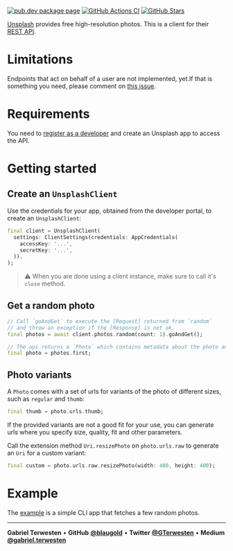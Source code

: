 [![pub.dev package page](https://badgen.net/pub/v/unsplash_client)](https://pub.dev/packages/unsplash_client)
[![GitHub Actions CI](https://github.com/blaugold/unsplash_client/actions/workflows/ci.yml/badge.svg)](https://github.com/blaugold/unsplash_client/actions/workflows/ci.yml)
[![GitHub Stars](https://badgen.net/github/stars/blaugold/unsplash_client)](https://github.com/blaugold/unsplash_client/stargazers)

[Unsplash][unsplash] provides free high-resolution photos. This is a client for
their [REST API][unsplash api].

# Limitations

Endpoints that act on behalf of a user are not implemented, yet.If that is
something you need, please comment on
[this issue](https://github.com/blaugold/unsplash_client/issues/5).

# Requirements

You need to [register as a developer][unsplash developer portal] and create an
Unsplash app to access the API.

# Getting started

## Create an `UnsplashClient`

Use the credentials for your app, obtained from the developer portal, to create
an `UnsplashClient`:

```dart
final client = UnsplashClient(
  settings: ClientSettings(credentials: AppCredentials(
    accessKey: '...',
    secretKey: '...',
  )),
);
```

> :warning: When you are done using a client instance, make sure to call it's
> `close` method.

## Get a random photo

```dart
// Call `goAndGet` to execute the [Request] returned from `random`
// and throw an exception if the [Response] is not ok.
final photos = await client.photos.random(count: 1).goAndGet();

// The api returns a `Photo` which contains metadata about the photo and urls to download it.
final photo = photos.first;
```

## Photo variants

A `Photo` comes with a set of urls for variants of the photo of different sizes,
such as `regular` and `thumb`:

```dart
final thumb = photo.urls.thumb;
```

If the provided variants are not a good fit for your use, you can generate urls
where you specify size, quality, fit and other parameters.

Call the extension method `Uri.resizePhoto` on `photo.urls.raw` to generate an
`Uri` for a custom variant:

```dart
final custom = photo.urls.raw.resizePhoto(width: 400, height: 400);
```

# Example

The [example](https://pub.dev/packages/unsplash_client/example) is a simple CLI
app that fetches a few random photos.

---

**Gabriel Terwesten** &bullet; **GitHub**
**[@blaugold](https://github.com/blaugold)** &bullet; **Twitter**
**[@GTerwesten](https://twitter.com/GTerwesten)** &bullet; **Medium**
**[@gabriel.terwesten](https://medium.com/@gabriel.terwesten)**

[unsplash api]: https://unsplash.com/documentation
[unsplash]: https://unsplash.com/
[unsplash developer portal]: https://unsplash.com/developers

